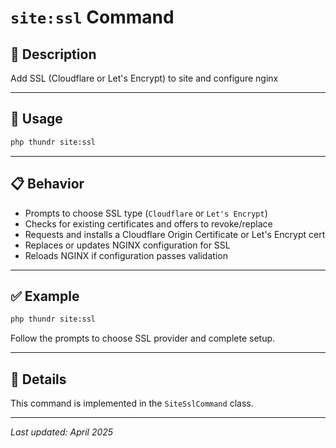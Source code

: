# `site:ssl` Command

## 📝 Description

Add SSL (Cloudflare or Let's Encrypt) to site and configure nginx

---

## 🚀 Usage

```bash
php thundr site:ssl
```

---

## 📋 Behavior

- Prompts to choose SSL type (`Cloudflare` or `Let's Encrypt`)
- Checks for existing certificates and offers to revoke/replace
- Requests and installs a Cloudflare Origin Certificate or Let's Encrypt cert
- Replaces or updates NGINX configuration for SSL
- Reloads NGINX if configuration passes validation

---

## ✅ Example

```bash
php thundr site:ssl
```

Follow the prompts to choose SSL provider and complete setup.

---

## 🧠 Details

This command is implemented in the `SiteSslCommand` class.

---

_Last updated: April 2025_
